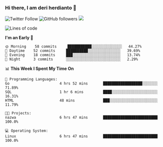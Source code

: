 ### Hi there, I am deri herdianto 👋
![Twitter Follow](https://img.shields.io/twitter/follow/deikatsuo?label=Follow)
![GitHub followers](https://img.shields.io/github/followers/deikatsuo?label=Follow&style=social)
![](https://visitor-badge.glitch.me/badge?page_id=deikatsuo.deikatsuo)

<!--
**deikatsuo/deikatsuo** is a ✨ _special_ ✨ repository because its `README.md` (this file) appears on your GitHub profile.

Here are some ideas to get you started:

- 🔭 I’m currently working on ...
- 🌱 I’m currently learning ...
- 👯 I’m looking to collaborate on ...
- 🤔 I’m looking for help with ...
- 💬 Ask me about ...
- 📫 How to reach me: ...
- 😄 Pronouns: ...
- ⚡ Fun fact: ...
-->

<!--START_SECTION:waka-->
![Lines of code](https://img.shields.io/badge/From%20Hello%20World%20I%27ve%20Written-15927%20lines%20of%20code-blue)

**I'm an Early 🐤** 

```text
🌞 Morning    58 commits     ███████████░░░░░░░░░░░░░░   44.27% 
🌆 Daytime    52 commits     ██████████░░░░░░░░░░░░░░░   39.69% 
🌃 Evening    18 commits     ███░░░░░░░░░░░░░░░░░░░░░░   13.74% 
🌙 Night      3 commits      ░░░░░░░░░░░░░░░░░░░░░░░░░   2.29%

```


📊 **This Week I Spent My Time On** 

```text
💬 Programming Languages: 
Go                       4 hrs 52 mins       ██████████████████░░░░░░░   71.89% 
SQL                      1 hr 6 mins         ████░░░░░░░░░░░░░░░░░░░░░   16.31% 
HTML                     48 mins             ███░░░░░░░░░░░░░░░░░░░░░░   11.79%

🐱‍💻 Projects: 
nazwa                    6 hrs 47 mins       █████████████████████████   100.0%

💻 Operating System: 
Linux                    6 hrs 47 mins       █████████████████████████   100.0%

```


<!--END_SECTION:waka-->
